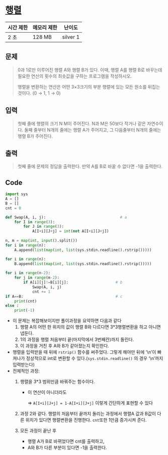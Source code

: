# [행렬](https://www.acmicpc.net/problem/1080)

| 시간 제한 | 메모리 제한 | 난이도 |
| --- | --- | --- |
| 2 초 | 128 MB | silver 1 |

## 문제

> 0과 1로만 이루어진 행렬 A와 행렬 B가 있다. 이때, 행렬 A를 행렬 B로 바꾸는데 필요한 연산의 횟수의 최솟값을 구하는 프로그램을 작성하시오.
> 
> 
> 행렬을 변환하는 연산은 어떤 3×3크기의 부분 행렬에 있는 모든 원소를 뒤집는 것이다. (0 → 1, 1 → 0)
> 

## 입력

> 첫째 줄에 행렬의 크기 N M이 주어진다. N과 M은 50보다 작거나 같은 자연수이다. 둘째 줄부터 N개의 줄에는 행렬 A가 주어지고, 그 다음줄부터 N개의 줄에는 행렬 B가 주어진다.
> 

## 출력

> 첫째 줄에 문제의 정답을 출력한다. 만약 A를 B로 바꿀 수 없다면 -1을 출력한다.
> 

## Code

```python
import sys 
A = []
B = []
cnt = 0

def Swap(A, i, j):                                 # a
    for I in range(3):
        for J in range(3):
            A[I+i][J+j] = int(not A[I+i][J+j])
    
n, m = map(int, input().split())
for i in range(n):
    A.append(list(map(int, list(sys.stdin.readline().rstrip())))) 

for i in range(n):
    B.append(list(map(int, list(sys.stdin.readline().rstrip()))))
    
for i in range(n-2):
    for j in range(m-2):
        if A[i][j]!=B[i][j]:                     # b
            Swap(A, i, j)
            cnt += 1
if A==B:                                         # c
    print(cnt)
else :
    print(-1)
```

- 이 문제는 복잡해보이지만 풀이과정을 요약하면 다음과 같다
    1. 행렬 A의 어떤 한 위치의 값이 행렬 B와 다르다면 3*3행렬변환을 하고 아니면 냅둔다.
    2. 1의 과정을 행렬 처음부터 끝(마지막에서 3번째칸)까지 돌린다.
    3. 이 과정을 거친 후 A와 B가 같아졌는지 확인한다.
- 행렬을 입력받을 때 뒤에 `rstrip()` 함수를 써주었다. 그렇게 해야만 뒤에 ‘\n’이 빠져나가 정상적으로 int로 변환할 수 있다.(`sys.stdin.readline()` 의 경우 ‘\n’까지 입력받는다)
- 전체적인 과정:
    1. 행렬을 3*3 범위만큼 바꿔주는 함수이다. 
        - 이 연산이 아니더라도
            
            ⇒ `A[I+i][J+j] = 1-A[I+i][J+j]` 이렇게 간단하게 표현할 수 있다
            
    2. 과정 2와 같다. 행렬의 처음부터 끝까지 돌리는 과정에서 행렬A 값과 B값이 다른 위치가 있다면 행렬변환을 진행한다. `cnt`또한 1만큼 증가시켜 준다.
    3. 모든 과정이 끝난 후 
        - 행렬 A가 B로 바뀌었다면 cnt를 출력하고,
        - A와 B가 다른 부분이 있다면 -1을 출력한다.